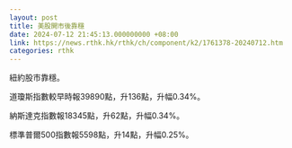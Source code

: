 ```yaml
---
layout: post
title: 美股開市後靠穩
date: 2024-07-12 21:45:13.000000000 +08:00
link: https://news.rthk.hk/rthk/ch/component/k2/1761378-20240712.htm
categories: rthk
---
```


紐約股市靠穩。

道瓊斯指數較早時報39890點，升136點，升幅0.34%。

納斯達克指數報18345點，升62點，升幅0.34%。

標準普爾500指數報5598點，升14點，升幅0.25%。

